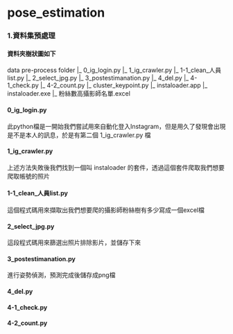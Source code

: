 # pose_estimation

### 1.資料集預處理


#### 資料夾樹狀圖如下

data pre-process folder
  |_ 0_ig_login.py
  |_ 1_ig_crawler.py
  |_ 1-1_clean_人員list.py
  |_ 2_select_jpg.py
  |_ 3_postestimanation.py
  |_ 4_del.py
  |_ 4-1_check.py
  |_ 4-2_count.py
  |_ cluster_keypoint.py
  |_ instaloader.app
  |_ instaloader.exe
  |_ 粉絲數高攝影師名單.excel

#### 0_ig_login.py

此python檔是一開始我們嘗試用來自動化登入Instagram，但是用久了發現會出現是不是本人的訊息，於是有第二個 1_ig_crawler.py 檔

#### 1_ig_crawler.py

上述方法失敗後我們找到一個叫 instaloader 的套件，透過這個套件爬取我們想要爬取帳號的照片

#### 1-1_clean_人員list.py

這個程式碼用來擷取出我們想要爬的攝影師粉絲樹有多少寫成一個excel檔

#### 2_select_jpg.py

這段程式碼用來篩選出照片排除影片，並儲存下來

#### 3_postestimanation.py

進行姿勢偵測，預測完成後儲存成png檔

#### 4_del.py



#### 4-1_check.py

#### 4-2_count.py


